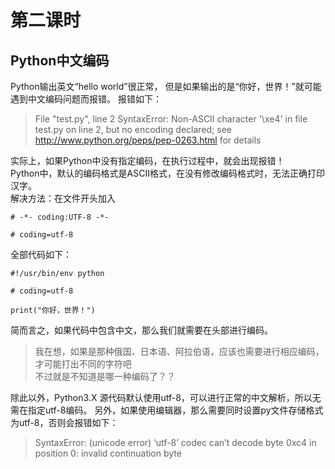 # 第二课时
## Python中文编码
Python输出英文“hello world”很正常，
但是如果输出的是“你好，世界！”就可能遇到中文编码问题而报错。
报错如下：
> File "test.py", line 2
> SyntaxError: Non-ASCII character '\xe4' in file test.py on line 2, but no encoding declared; 
> see http://www.python.org/peps/pep-0263.html for details

实际上，如果Python中没有指定编码，在执行过程中，就会出现报错！  
Python中，默认的编码格式是ASCII格式，在没有修改编码格式时，无法正确打印汉字。  
解决方法：在文件开头加入 

`# -*- coding:UTF-8 -*-`  

`# coding=utf-8`

全部代码如下：
```
#!/usr/bin/env python

# coding=utf-8

print("你好，世界！")

```

简而言之，如果代码中包含中文，那么我们就需要在头部进行编码。
> 我在想，如果是那种俄国、日本语、阿拉伯语，应该也需要进行相应编码，才可能打出不同的字符吧   
> 不过就是不知道是哪一种编码了？？

除此以外，Python3.X 源代码默认使用utf-8，可以进行正常的中文解析，所以无需在指定utf-8编码。
另外，如果使用编辑器，那么需要同时设置py文件存储格式为utf-8，否则会报错如下：
> SyntaxError: (unicode error) ‘utf-8’ codec can’t decode byte 0xc4 in position 0:
> invalid continuation byte

